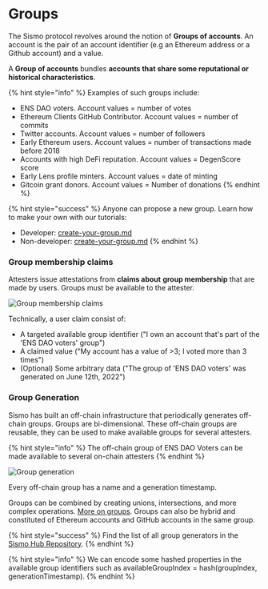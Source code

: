 # Groups

The Sismo protocol revolves around the notion of **Groups of accounts**. An account is the pair of an account identifier (e.g an Ethereum address or a Github account) and a value.

A **Group of accounts** bundles **accounts that share some reputational or historical characteristics**.&#x20;

{% hint style="info" %}
Examples of such groups include:&#x20;

* ENS DAO voters. Account values = number of votes
* Ethereum Clients GitHub Contributor. Account values = number of commits
* Twitter accounts. Account values = number of followers
* Early Ethereum users. Account values = number of transactions made before 2018
* Accounts with high DeFi reputation. Account values = DegenScore score
* Early Lens profile minters. Account values = date of minting
* Gitcoin grant donors. Account values = Number of donations
{% endhint %}

{% hint style="success" %}
Anyone can propose a new group. Learn how to make your own with our tutorials:

* Developer: [create-your-group.md](../../tutorials/sismo-hub/create-your-group.md "mention")
* Non-developer: [create-your-group.md](../../tutorials/sismo-factory/create-your-group.md "mention")
{% endhint %}

### Group membership claims

Attesters issue attestations from **claims about** **group membership** that are made by users. Groups must be available to the attester.

![Group membership claims](<../../.gitbook/assets/2\_Groups (4).png>)

Technically, a user claim consist of:

* A targeted available group identifier ("I own an account that's part of the 'ENS DAO voters' group")
* A claimed value ("My account has a value of >3; I voted more than 3 times")
* (Optional) Some arbitrary data ("The group of 'ENS DAO voters' was generated on June 12th, 2022")

### Group Generation

Sismo has built an off-chain infrastructure that periodically generates off-chain groups. Groups are bi-dimensional. These off-chain groups are reusable, they can be used to make available groups for several attesters.&#x20;

{% hint style="info" %}
The off-chain group of ENS DAO Voters can be made available to several on-chain attesters
{% endhint %}

![Group generation](../../.gitbook/assets/2\_Groups-Lists.png)

Every off-chain group has a name and a generation timestamp.

Groups can be combined by creating unions, intersections, and more complex operations. [More on groups](../../build-on-sismo/sismo-protocol-overview.md). Groups can also be hybrid and constituted of Ethereum accounts and GitHub accounts in the same group.

{% hint style="success" %}
Find the list of all group generators in the [Sismo Hub Repository](https://github.com/sismo-core/sismo-hub/tree/main/group-generators/generators).
{% endhint %}

{% hint style="info" %}
We can encode some hashed properties in the available group identifiers such as availableGroupIndex = hash(groupIndex, generationTimestamp).
{% endhint %}

